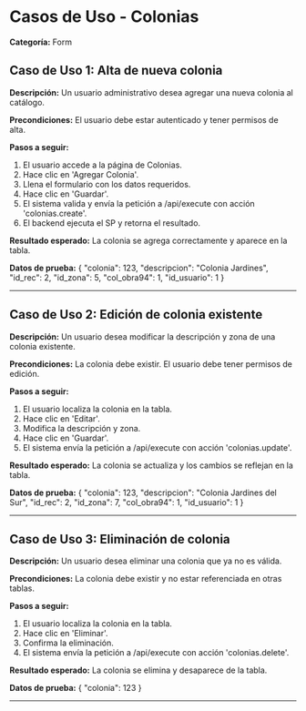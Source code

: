 # Casos de Uso - Colonias

**Categoría:** Form

## Caso de Uso 1: Alta de nueva colonia

**Descripción:** Un usuario administrativo desea agregar una nueva colonia al catálogo.

**Precondiciones:**
El usuario debe estar autenticado y tener permisos de alta.

**Pasos a seguir:**
1. El usuario accede a la página de Colonias.
2. Hace clic en 'Agregar Colonia'.
3. Llena el formulario con los datos requeridos.
4. Hace clic en 'Guardar'.
5. El sistema valida y envía la petición a /api/execute con acción 'colonias.create'.
6. El backend ejecuta el SP y retorna el resultado.

**Resultado esperado:**
La colonia se agrega correctamente y aparece en la tabla.

**Datos de prueba:**
{
  "colonia": 123,
  "descripcion": "Colonia Jardines",
  "id_rec": 2,
  "id_zona": 5,
  "col_obra94": 1,
  "id_usuario": 1
}

---

## Caso de Uso 2: Edición de colonia existente

**Descripción:** Un usuario desea modificar la descripción y zona de una colonia existente.

**Precondiciones:**
La colonia debe existir. El usuario debe tener permisos de edición.

**Pasos a seguir:**
1. El usuario localiza la colonia en la tabla.
2. Hace clic en 'Editar'.
3. Modifica la descripción y zona.
4. Hace clic en 'Guardar'.
5. El sistema envía la petición a /api/execute con acción 'colonias.update'.

**Resultado esperado:**
La colonia se actualiza y los cambios se reflejan en la tabla.

**Datos de prueba:**
{
  "colonia": 123,
  "descripcion": "Colonia Jardines del Sur",
  "id_rec": 2,
  "id_zona": 7,
  "col_obra94": 1,
  "id_usuario": 1
}

---

## Caso de Uso 3: Eliminación de colonia

**Descripción:** Un usuario desea eliminar una colonia que ya no es válida.

**Precondiciones:**
La colonia debe existir y no estar referenciada en otras tablas.

**Pasos a seguir:**
1. El usuario localiza la colonia en la tabla.
2. Hace clic en 'Eliminar'.
3. Confirma la eliminación.
4. El sistema envía la petición a /api/execute con acción 'colonias.delete'.

**Resultado esperado:**
La colonia se elimina y desaparece de la tabla.

**Datos de prueba:**
{
  "colonia": 123
}

---

